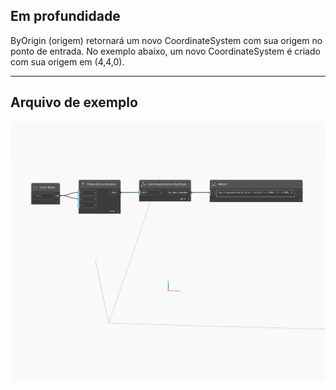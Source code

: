 ## Em profundidade
ByOrigin (origem) retornará um novo CoordinateSystem com sua origem no ponto de entrada. No exemplo abaixo, um novo CoordinateSystem é criado com sua origem em (4,4,0).
___
## Arquivo de exemplo

![ByOrigin (origin)](./Autodesk.DesignScript.Geometry.CoordinateSystem.ByOrigin(origin)_img.jpg)

